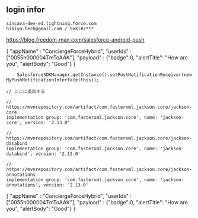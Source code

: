 ## login infor
	sincava-dev-ed.lightning.force.com 
	hibiya.tech@gmail.com / Seki#2***
https://blog.freedom-man.com/salesforce-android-push


{   "appName" : "ConciergeForceHybrid",
    "userIds" : ["0055h000004TmToAAK"],
    "payload" : {"badge":0, "alertTitle": "How are you", "alertBody": "Good"}
}

        SalesforceSDKManager.getInstance().setPushNotificationReceiver(new MyPushNotificationInterface(this));

    // ここに追加する
    
    // https://mvnrepository.com/artifact/com.fasterxml.jackson.core/jackson-core
    implementation group: 'com.fasterxml.jackson.core', name: 'jackson-core', version: '2.13.0'

    // https://mvnrepository.com/artifact/com.fasterxml.jackson.core/jackson-databind
    implementation group: 'com.fasterxml.jackson.core', name: 'jackson-databind', version: '2.13.0'

    // https://mvnrepository.com/artifact/com.fasterxml.jackson.core/jackson-annotations
    implementation group: 'com.fasterxml.jackson.core', name: 'jackson-annotations', version: '2.13.0'


{   "appName" : "ConciergeForceHybrid",
    "userIds" : ["0055h000004TmToAAK"],
    "payload" : {"badge":0, "alertTitle": "How are you", "alertBody": "Good"}
}
